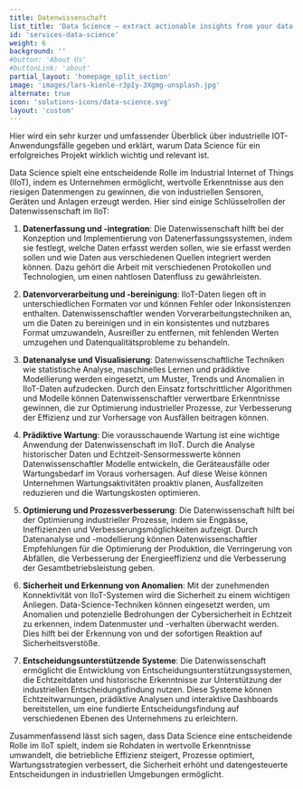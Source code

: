```yaml
---
title: Datenwissenschaft 
list_title: 'Data Science – extract actionable insights from your data'
id: 'services-data-science'
weight: 6
background: ''
#button: 'About Us'
#buttonLink: 'about'
partial_layout: 'homepage_split_section'
image: 'images/lars-kienle-r3pIy-3Xgmg-unsplash.jpg'
alternate: true
icon: 'solutions-icons/data-science.svg'
layout: 'custom'
---
```

Hier wird ein sehr kurzer und umfassender Überblick über industrielle IOT-Anwendungsfälle gegeben und erklärt, warum Data Science für ein erfolgreiches Projekt wirklich wichtig und relevant ist.  

Data Science spielt eine entscheidende Rolle im Industrial Internet of Things (IIoT), indem es Unternehmen ermöglicht, wertvolle Erkenntnisse aus den riesigen Datenmengen zu gewinnen, die von industriellen Sensoren, Geräten und Anlagen erzeugt werden. Hier sind einige Schlüsselrollen der Datenwissenschaft im IIoT: 

 

1. **Datenerfassung und -integration**: Die Datenwissenschaft hilft bei der Konzeption und Implementierung von Datenerfassungssystemen, indem sie festlegt, welche Daten erfasst werden sollen, wie sie erfasst werden sollen und wie Daten aus verschiedenen Quellen integriert werden können. Dazu gehört die Arbeit mit verschiedenen Protokollen und Technologien, um einen nahtlosen Datenfluss zu gewährleisten. 

 

2. **Datenvorverarbeitung und -bereinigung**: IIoT-Daten liegen oft in unterschiedlichen Formaten vor und können Fehler oder Inkonsistenzen enthalten. Datenwissenschaftler wenden Vorverarbeitungstechniken an, um die Daten zu bereinigen und in ein konsistentes und nutzbares Format umzuwandeln, Ausreißer zu entfernen, mit fehlenden Werten umzugehen und Datenqualitätsprobleme zu behandeln. 

 

3. **Datenanalyse und Visualisierung**: Datenwissenschaftliche Techniken wie statistische Analyse, maschinelles Lernen und prädiktive Modellierung werden eingesetzt, um Muster, Trends und Anomalien in IIoT-Daten aufzudecken. Durch den Einsatz fortschrittlicher Algorithmen und Modelle können Datenwissenschaftler verwertbare Erkenntnisse gewinnen, die zur Optimierung industrieller Prozesse, zur Verbesserung der Effizienz und zur Vorhersage von Ausfällen beitragen können. 

 

4. **Prädiktive Wartung**: Die vorausschauende Wartung ist eine wichtige Anwendung der Datenwissenschaft im IIoT. Durch die Analyse historischer Daten und Echtzeit-Sensormesswerte können Datenwissenschaftler Modelle entwickeln, die Geräteausfälle oder Wartungsbedarf im Voraus vorhersagen. Auf diese Weise können Unternehmen Wartungsaktivitäten proaktiv planen, Ausfallzeiten reduzieren und die Wartungskosten optimieren. 

 

5. **Optimierung und Prozessverbesserung**: Die Datenwissenschaft hilft bei der Optimierung industrieller Prozesse, indem sie Engpässe, Ineffizienzen und Verbesserungsmöglichkeiten aufzeigt. Durch Datenanalyse und -modellierung können Datenwissenschaftler Empfehlungen für die Optimierung der Produktion, die Verringerung von Abfällen, die Verbesserung der Energieeffizienz und die Verbesserung der Gesamtbetriebsleistung geben. 

 

6. **Sicherheit und Erkennung von Anomalien**: Mit der zunehmenden Konnektivität von IIoT-Systemen wird die Sicherheit zu einem wichtigen Anliegen. Data-Science-Techniken können eingesetzt werden, um Anomalien und potenzielle Bedrohungen der Cybersicherheit in Echtzeit zu erkennen, indem Datenmuster und -verhalten überwacht werden. Dies hilft bei der Erkennung von und der sofortigen Reaktion auf Sicherheitsverstöße. 

 

7. **Entscheidungsunterstützende Systeme**: Die Datenwissenschaft ermöglicht die Entwicklung von Entscheidungsunterstützungssystemen, die Echtzeitdaten und historische Erkenntnisse zur Unterstützung der industriellen Entscheidungsfindung nutzen. Diese Systeme können Echtzeitwarnungen, prädiktive Analysen und interaktive Dashboards bereitstellen, um eine fundierte Entscheidungsfindung auf verschiedenen Ebenen des Unternehmens zu erleichtern. 

 

Zusammenfassend lässt sich sagen, dass Data Science eine entscheidende Rolle im IIoT spielt, indem sie Rohdaten in wertvolle Erkenntnisse umwandelt, die betriebliche Effizienz steigert, Prozesse optimiert, Wartungsstrategien verbessert, die Sicherheit erhöht und datengesteuerte Entscheidungen in industriellen Umgebungen ermöglicht. 
